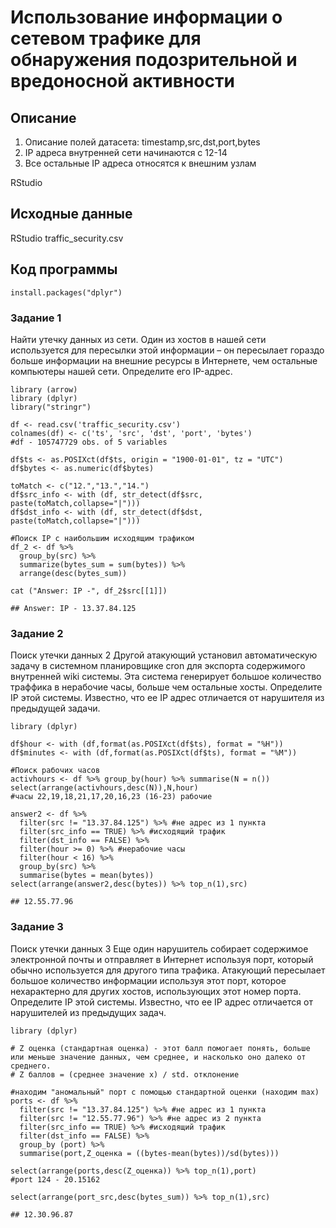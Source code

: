 # Использование информации о сетевом трафике для обнаружения подозрительной и вредоносной активности

## Описание

1. Описание полей датасета: timestamp,src,dst,port,bytes
2. IP адреса внутренней сети начинаются с 12-14
3. Все остальные IP адреса относятся к внешним узлам

RStudio

## Исходные данные

RStudio
traffic_security.csv

## Код программы

```{r}
install.packages("dplyr")
```

### Задание 1

Найти утечку данных из сети.
Один из хостов в нашей сети используется для пересылки этой информации – он пересылает гораздо больше информации на внешние ресурсы в Интернете, чем остальные компьютеры нашей сети. Определите его IP-адрес.

```{r}
library (arrow)
library (dplyr)
library("stringr") 

df <- read.csv('traffic_security.csv')
colnames(df) <- c('ts', 'src', 'dst', 'port', 'bytes')
#df - 105747729 obs. of 5 variables 

df$ts <- as.POSIXct(df$ts, origin = "1900-01-01", tz = "UTC")
df$bytes <- as.numeric(df$bytes)

toMatch <- c("12.","13.","14.")
df$src_info <- with (df, str_detect(df$src, paste(toMatch,collapse="|")))
df$dst_info <- with (df, str_detect(df$dst, paste(toMatch,collapse="|")))

#Поиск IP с наибольшим исходящим трафиком
df_2 <- df %>% 
  group_by(src) %>%
  summarize(bytes_sum = sum(bytes)) %>%
  arrange(desc(bytes_sum))

cat ("Answer: IP -", df_2$src[[1]])

## Answer: IP - 13.37.84.125
```

### Задание 2

Поиск утечки данных 2
Другой атакующий установил автоматическую задачу в системном планировщике cron для экспорта содержимого внутренней wiki системы. Эта система генерирует большое количество траффика в нерабочие часы, больше чем остальные хосты. Определите IP этой системы. Известно, что ее IP адрес отличается от нарушителя из предыдущей задачи.

```{r}
library (dplyr)

df$hour <- with (df,format(as.POSIXct(df$ts), format = "%H"))
df$minutes <- with (df,format(as.POSIXct(df$ts), format = "%M"))

#Поиск рабочих часов
activhours <- df %>% group_by(hour) %>% summarise(N = n())
select(arrange(activhours,desc(N)),N,hour)
#часы 22,19,18,21,17,20,16,23 (16-23) рабочие

answer2 <- df %>% 
  filter(src != "13.37.84.125") %>% #не адрес из 1 пункта
  filter(src_info == TRUE) %>% #исходящий трафик
  filter(dst_info == FALSE) %>%
  filter(hour >= 0) %>% #нерабочие часы
  filter(hour < 16) %>%
  group_by(src) %>%
  summarise(bytes = mean(bytes))
select(arrange(answer2,desc(bytes)) %>% top_n(1),src)  

## 12.55.77.96
```
### Задание 3

Поиск утечки данных 3
Еще один нарушитель собирает содержимое электронной почты и отправляет в Интернет используя порт, который обычно используется для другого типа трафика. Атакующий пересылает большое количество информации используя этот порт, которое нехарактерно для других хостов, использующих этот
номер порта. Определите IP этой системы. Известно, что ее IP адрес отличается от нарушителей из предыдущих задач.

```{r}
library (dplyr)

# Z оценка (стандартная оценка) - этот балл помогает понять, больше или меньше значение данных, чем среднее, и насколько оно далеко от среднего. 
# Z баллов = (среднее значение x) / std. отклонение

#находим "аномальный" порт с помощью стандартной оценки (находим max)
ports <- df %>%
  filter(src != "13.37.84.125") %>% #не адрес из 1 пункта
  filter(src != "12.55.77.96") %>% #не адрес из 2 пункта
  filter(src_info == TRUE) %>% #исходящий трафик
  filter(dst_info == FALSE) %>%
  group_by (port) %>%
  summarise(port,Z_оценка = ((bytes-mean(bytes))/sd(bytes)))

select(arrange(ports,desc(Z_оценка)) %>% top_n(1),port)  
#port 124 - 20.15162  

select(arrange(port_src,desc(bytes_sum)) %>% top_n(1),src)

## 12.30.96.87
```
